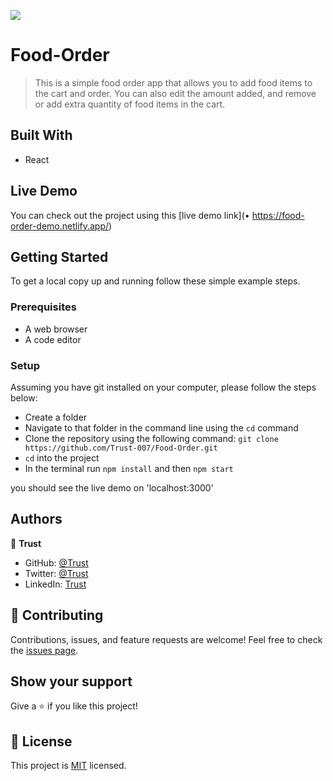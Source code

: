 ![](https://img.shields.io/badge/Microverse-blueviolet)

# Food-Order

> This is a simple food order app that allows you to add food items to the cart and order. You can also edit the amount added, and remove or add extra quantity of food items in the cart.

## Built With

- React

## Live Demo

You can check out the project using this [live demo link](• https://food-order-demo.netlify.app/)

## Getting Started

To get a local copy up and running follow these simple example steps.

### Prerequisites

- A web browser
- A code editor

### Setup

Assuming you have git installed on your computer, please follow the steps below:

- Create a folder
- Navigate to that folder in the command line using the `cd` command
- Clone the repository using the following command: `git clone https://github.com/Trust-007/Food-Order.git`
- `cd` into the project
- In the terminal run `npm install` and then `npm start`

you should see the live demo on 'localhost:3000'

## Authors

👤 **Trust**

- GitHub: [@Trust](https://github.com/Trust-007)
- Twitter: [@Trust](https://twitter.com/simeontrust7)
- LinkedIn: [Trust](https://www.linkedin.com/in/trust-simeon)

## 🤝 Contributing

Contributions, issues, and feature requests are welcome!
Feel free to check the [issues page](../../issues/).

## Show your support

Give a ⭐️ if you like this project!

## 📝 License

This project is [MIT](./LICENSE) licensed.
